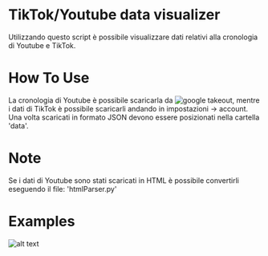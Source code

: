 # TikTok/Youtube data visualizer

Utilizzando questo script è possibile visualizzare dati relativi alla cronologia di Youtube e TikTok.

# How To Use
La cronologia di Youtube è possibile scaricarla da ![google takeout](https://takeout.google.com/), mentre i dati di TikTok è possibile scaricarli andando in impostazioni -> account. Una volta scaricati in formato JSON devono essere posizionati nella cartella 'data'.

# Note
Se i dati di Youtube sono stati scaricati in HTML è possibile convertirli eseguendo il file: 'htmlParser.py'

# Examples

![alt text](https://i.imgur.com/y2zejMK.png)
